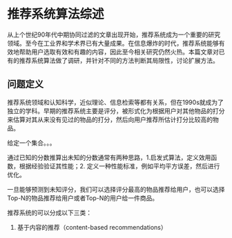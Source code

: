 # 推荐系统算法综述

从上个世纪90年代中期协同过滤的文章出现开始，推荐系统成为一个重要的研究领域。至今在工业界和学术界已有大量成果。在信息爆炸的时代，推荐系统能够有效地帮助用户选取有效和有趣的内容，因此至今相关研究仍然火热。本篇文章对已有的推荐系统算法做了调研，并针对不同的方法判断其局限性，讨论扩展方法。

## 问题定义

推荐系统领域和认知科学，近似理论、信息检索等都有关系，但在1990s就成为了独立的学科。早期的推荐系统主要是评分，被形式化为根据用户对其他物品的打分来估算对其从来没有见过的物品的打分，然后向用户推荐所估计打分比较高的物品。


给定一个集合。。。


通过已知的分数推算出未知的分数通常有两种思路，1.启发式算法，定义效用函数，根据经验验证其性能；2. 定义一种性能标准，例如平均平方误差，然后进行优化。

一旦能够预测到未知评分，我们可以选择评分最高的物品推荐给用户，也可以选择Top-N的物品推荐给用户或者Top-N的用户给一件商品。

推荐系统的可以分成以下三类：

1. 基于内容的推荐（content-based recommendations）
